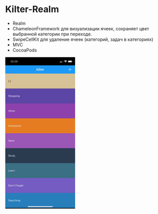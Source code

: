 # Kilter-Realm

- Realm
- ChameleonFramework для визуализации ячеек, сохраняет цвет выбранной категории при переходе.
- SwipeCellKit для удаление ячеек (категорий, задач в категориях)
- MVC
- CocoaPods

![](https://github.com/defolty/Kilter-Realm/blob/main/Kilter/GitPreview/ezgif-4-d21b0d334b.gif)
